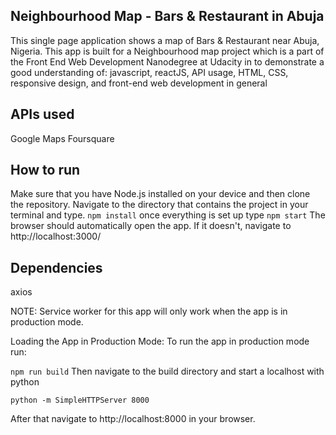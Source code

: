 ## Neighbourhood Map - Bars & Restaurant in Abuja
This single page application shows a map of Bars & Restaurant near Abuja, Nigeria. This app is built for a Neighbourhood map project which is a part of the Front End Web Development Nanodegree at Udacity in to demonstrate a good understanding of: javascript, reactJS, API usage, HTML, CSS, responsive design, and front-end web development in general

## APIs used
Google Maps
Foursquare

## How to run
Make sure that you have Node.js installed on your device and then clone the repository. Navigate to the directory that contains the project in your terminal and type.
`npm install`
once everything is set up type
`npm start`
The browser should automatically open the app. If it doesn't, navigate to http://localhost:3000/

## Dependencies
axios

NOTE: Service worker for this app will only work when the app is in production mode.

Loading the App in Production Mode:
To run the app in production mode run:

`npm run build`
Then navigate to the build directory and start a localhost with python

`python -m SimpleHTTPServer 8000`

After that navigate to http://localhost:8000 in your browser.
